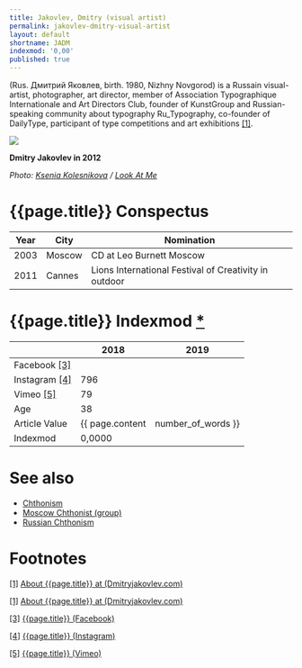 ```yaml
---
title: Jakovlev, Dmitry (visual artist)
permalink: jakovlev-dmitry-visual-artist
layout: default
shortname: JADM
indexmod: '0,00'
published: true
---
```


(Rus. Дмитрий Яковлев, birth. 1980, Nizhny Novgorod) is a Russain visual-artist, photographer, art director, member of Association Typographique Internationale and Art Directors Club, founder of KunstGroup and Russian-speaking community about typography Ru_Typography, co-founder of DailyType, participant of type competitions and art exhibitions <span id="a1">[\[1\]](#f1)</span>.

![](/encyclopedia/images/{{page.permalink}}.jpg)

**Dmitry Jakovlev in 2012**

*Photo: [Ksenia Kolesnikova](kolesnikova-ksenia) / [Look At Me](http://www.lookatme.ru/mag/archive/experience-other/158205-rabochee-mesto-mitya-yakovlev-leo-burnett)*

# {{page.title}} Conspectus

|Year|City|Nomination|
|-|-|-|
|2003|Moscow|CD at Leo Burnett Moscow|
|2011|Cannes|Lions International Festival of Creativity in outdoor|

# {{page.title}} Indexmod [*](indexmod)

||2018|2019|
|-|-|-|
|Facebook <span id="a3">[\[3\]](#f3)</span>|||
|Instagram <span id="a4">[\[4\]](#f4)</span>|796||
|Vimeo <span id="a5">[\[5\]](#f5)</span>|79||
|Age|38||
|Article Value|{{ page.content | number_of_words }}||
|Indexmod|0,0000||

# See also

+ [Chthonism](chthonism)
+ [Moscow Chthonist (group)](moscow-chthonist-group)
+ [Russian Chthonism](russian-chthonism)

# Footnotes

[[1]](#a1) <span id="f1"></span> [About {{page.title}} at (Dmitryjakovlev.com)](http://www.dmitryjakovlev.com/)

[[1]](#a1) <span id="f1"></span> [About {{page.title}} at (Dmitryjakovlev.com)](http://www.dmitryjakovlev.com/)

[[3]](#a3) <span id="f3"></span> [{{page.title}} (Facebook)](https://www.facebook.com/dmitry.yakovlev)

[[4]](#a4) <span id="f4"></span> [{{page.title}} (Instagram)](https://www.instagram.com/kunstgroup/)

[[5]](#a5) <span id="f5"></span> [{{page.title}} (Vimeo)](https://vimeo.com/jakovlev/)
